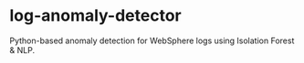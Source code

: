 # log-anomaly-detector
Python-based anomaly detection for WebSphere logs using Isolation Forest &amp; NLP.
